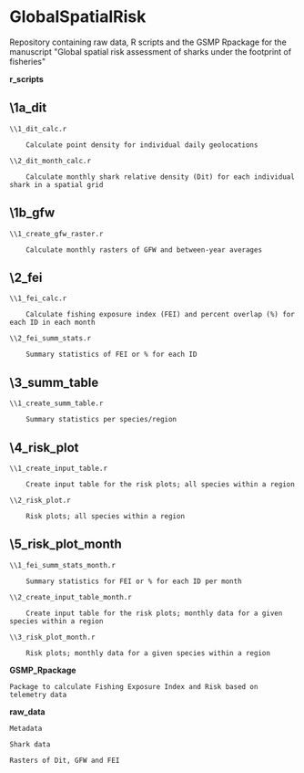 # GlobalSpatialRisk
Repository containing raw data, R scripts and the GSMP Rpackage for the manuscript "Global spatial risk assessment of sharks under the footprint of fisheries"

**r_scripts**

## \1a_dit

	\\1_dit_calc.r

		Calculate point density for individual daily geolocations

	\\2_dit_month_calc.r

		Calculate monthly shark relative density (Dit) for each individual shark in a spatial grid

## \1b_gfw

	\\1_create_gfw_raster.r

		Calculate monthly rasters of GFW and between-year averages

## \2_fei

	\\1_fei_calc.r

		Calculate fishing exposure index (FEI) and percent overlap (%) for each ID in each month

	\\2_fei_summ_stats.r

		Summary statistics of FEI or % for each ID

## \3_summ_table

	\\1_create_summ_table.r

		Summary statistics per species/region

## \4_risk_plot

	\\1_create_input_table.r

		Create input table for the risk plots; all species within a region

	\\2_risk_plot.r

		Risk plots; all species within a region

## \5_risk_plot_month

	\\1_fei_summ_stats_month.r

		Summary statistics for FEI or % for each ID per month

	\\2_create_input_table_month.r

		Create input table for the risk plots; monthly data for a given species within a region

	\\3_risk_plot_month.r

		Risk plots; monthly data for a given species within a region


**GSMP_Rpackage**

	Package to calculate Fishing Exposure Index and Risk based on telemetry data
   

**raw_data**

	Metadata

	Shark data

	Rasters of Dit, GFW and FEI